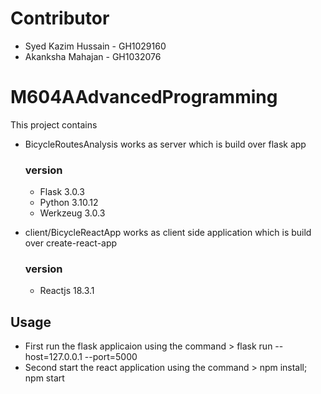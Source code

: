 # Contributor
 - Syed Kazim Hussain - GH1029160
 - Akanksha Mahajan - GH1032076

# M604AAdvancedProgramming
This project contains
- BicycleRoutesAnalysis works as server which is build over flask app
  ### version 
   - Flask 3.0.3
   - Python 3.10.12
   - Werkzeug 3.0.3

- client/BicycleReactApp works as client side application which is build over create-react-app
  ### version
   - Reactjs 18.3.1


## Usage
- First run the flask applicaion using the command > flask run --host=127.0.0.1 --port=5000
- Second start the react application using the command > npm install; npm start
